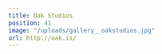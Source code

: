 ```yaml
---
title: Oak Studios
position: 41
image: "/uploads/gallery__oakstudios.jpg"
url: http://oak.is/
---
```


